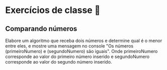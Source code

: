 # Exercícios de classe 🌟

## Comparando números

Elabore um algoritmo que receba dois números e determine qual é o menor entre eles, e mostre uma mensagem no console "Os números (primeiroNumero) e (segundoNumero) são iguais". Onde primeiroNumero corresponde ao valor do primeiro número inserido e segundoNumero corresponde ao valor do segundo número inserido.